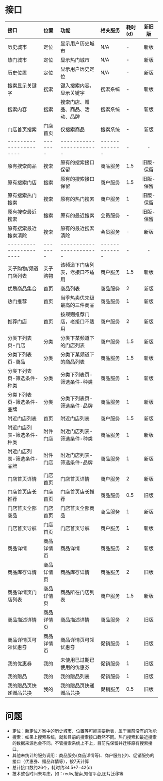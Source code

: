 # 接口

|         接口         |  位置  |           功能         |   相关服务   |耗时(d)|新旧版|
|:--------------------|:------|:-----------------------|:------------|:---|:---:|
|历史城市               |  定位  |  显示用户历史城市        |      N/A    | - |新版|
|热门城市               |  定位  |  显示热门城市           |      N/A    | - |新版|
|历史位置               |  定位  |  显示用户历史定位        |      N/A    | - |新版|
|搜索显示关键字          |  搜索  |  键入搜索内容，显示关键字 |    搜索系统   | - |新版|
|搜索内容               |  搜索  |  搜索门店、赠品、商品、活动、品牌| 搜索系统 | - |新版|
|门店首页搜索            |  门店首页| 仅搜索商品            |    搜索系统   | - |新版|
|----------------------|-------|-----------------------|-------------| - | -|
|原有搜索商品            | 搜索  |原有的搜索接口保留         |    商品服务    | 1.5 |旧版-保留|
|原有搜索门店            | 搜索  |原有的搜索接口保留         |    商户服务    | 1.5 |旧版-保留|
|原有搜索热门搜索         | 搜索  |原有的热门搜索            |    商户服务    |  1  |旧版-保留|
|原有搜索最近搜索         | 搜索  |原有的最近搜索            |    会员服务    |  -  |旧版-保留|
|原有搜索最近搜索清除      | 搜索  |原有的最近搜索清除        |    会员服务    |  -  |新版|
|----------------------|-------|-----------------------|-------------| - | -|
|亲子购物/频道门店列表    | 亲子购物|该频道下门店列表，老接口不适用|   商户服务   | 1.5 |新版|
|优质商品集合            |首页   |商品列表                 |    商品服务   | 2 |新版 |
|热门推荐               | 首页   |当季热卖优先级最高的三件商品|    商品服务   | 1 |新版 |
|推荐门店               | 首页   |按规则推荐门店，老接口不适用|    商户服务   | 2 |新版 |
|分类下列表页-门店       |  分类  |分类下某频道下的门店列表    |    商户服务   | 1.5 |新版 |
|分类下列表页-商品       |  分类  |分类下某频道下的商品列表    |    商品服务   | 1.5 |新版 |
|分类下列表页-筛选条件-种类| 分类   |分类下列表页-筛选条件-种类 |     商品服务   | 1 |新版 |
|分类下列表页-筛选条件-品牌| 分类   |分类下列表页-筛选条件-品牌 |     商品服务   | 1 |新版 |
|附近门店列表            | 首页   |附近门店列表             |   商户服务     | 1.5 |新版|
|附近门店列表-筛选条件-种类| 附件门店|附近门店列表-筛选条件-种类 |     商品服务   | 1 |新版 |
|附近门店列表-筛选条件-品牌| 附件门店|附近门店列表-筛选条件-品牌 |     商品服务   | 1 |新版 |
|门店首页详情            |门店首页 |门店首页详情             |    商户服务    | 2 |新版 |
|门店首页店长推荐         |门店首页 |门店首页店长推荐         |    商品服务    | 0.5 |旧版 |
|门店首页全部商品         |门店首页 |门店首页全部商品         |    商品服务    | 1 |新版 |
|门店首页导航            |门店首页 |门店首页导航             |    商户服务    | 1 |新版 |
|商品详情               |商品详情页|商品详情                |    商品服务    | 2 |新版|
|商品库存详情            |商品详情页|商品库存详情            |    商品服务    | 2 |旧版|
|商品详情页门店列表       |商品详情页|商品所在门店列表         |    商户服务    | 1.5 |新版|
|商品描述详情            |商品详情页|商品描述详情            |    商品服务    | 2 |旧版|
|商品详情页可领优惠券      |商品详情页|商品详情页可领优惠券      |   促销服务    | 1 |旧版|
|我的优惠券              |我的    |未使用已过期已使用的优惠券  |  促销服务     | 1 |旧版|
|我的赠品               |我的    |我的赠品列表              |   促销服务    | 1 |旧版|
|我的赠品页快递赠品兑换    |我的    |我的赠品页快递赠品兑换     |   促销服务    | 0.5 |旧版|




# 问题
- 定位：新定位方案中的历史城市、位置等可能需要新表，属于目前没有的功能
- 搜索：如果上搜索系统，就和目前的搜索接口截然不同。热门搜索和最近搜索的数据来源也会不同。不管搜索系统上不上，目前先保留并迁移原有搜索接口。
- 其他未统计的服务调用：商品服务(商品详情等)、商户服务(少)、促销服务的接口（优惠券、赠品详情等），按7天计算
- 总计接口数约26个，耗时约34.5+7=42(d)
- 技术整合时间未考虑，如：redis,搜索,短信平台,图片迁移等